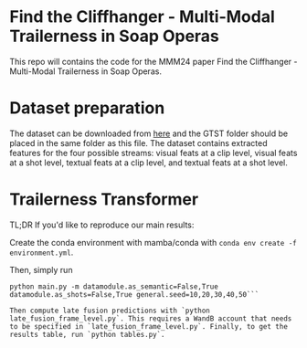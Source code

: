 # Find the Cliffhanger - Multi-Modal Trailerness in Soap Operas

This repo will contains the code for the MMM24 paper Find the Cliffhanger - Multi-Modal Trailerness in Soap Operas.

# Dataset preparation
The dataset can be downloaded from [here](https://drive.google.com/drive/folders/13nvqj-3TV1zy8bIA9SY9StswxKVqNOn3?usp=sharing) and the GTST folder should be placed in the same folder as this file. The dataset contains extracted features for the four possible streams: visual feats at a clip level, visual feats at a shot level, textual feats at a clip level, and textual feats at a shot level.

# Trailerness Transformer

TL;DR If you'd like to reproduce our main results:

Create the conda environment with mamba/conda with `conda env create -f environment.yml`.

Then, simply run 
```
python main.py -m datamodule.as_semantic=False,True datamodule.as_shots=False,True general.seed=10,20,30,40,50```

Then compute late fusion predictions with `python late_fusion_frame_level.py`. This requires a WandB account that needs to be specified in `late_fusion_frame_level.py`. Finally, to get the results table, run `python tables.py`.
